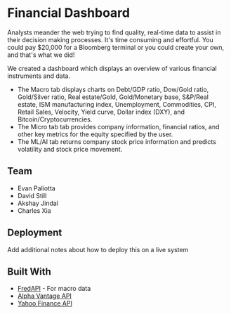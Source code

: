 # Financial Dashboard
Analysts meander the web trying to find quality, real-time data to assist in their decision making processes.  It's time consuming and effortful.  You could pay $20,000 for a Bloomberg terminal or you could create your own, and that's what we did!

We created a dashboard which displays an overview of various financial instruments and data.  
- The Macro tab displays charts on Debt/GDP ratio, Dow/Gold ratio, Gold/Silver ratio, Real estate/Gold, Gold/Monetary base, S&P/Real estate, ISM manufacturing index, Unemployment, Commodities, CPI, Retail Sales, Velocity, Yield curve, Dollar index (DXY), and Bitcoin/Cryptocurrencies.  
- The Micro tab tab provides company information, financial ratios, and other key metrics for the equity specified by the user. 
- The ML/AI tab returns company stock price information and predicts volatility and stock price movement.


## Team
- Evan Paliotta
- David Still
- Akshay Jindal
- Charles Xia

## Deployment

Add additional notes about how to deploy this on a live system

## Built With

* [FredAPI](https://github.com/mortada/fredapi) - For macro data
* [Alpha Vantage API](https://www.alphavantage.co/documentation/)
* [Yahoo Finance API](https://pypi.org/project/yfinance/)
